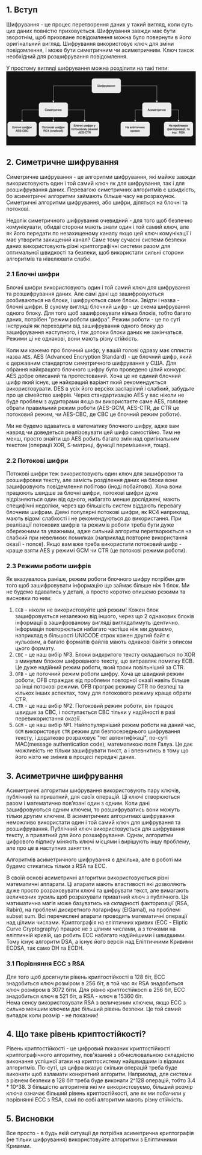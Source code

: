 ## 1. Вступ

Шифрування - це процес перетворення даних у такий вигляд, коли суть цих даних повністю приховується. Шифрування завжди має бути зворотнім, щоб приховане повідомлення можна було повернути в його оригінальний вигляд. Шифрування використовує ключ для зміни повідомлення, і може бути симетричним чи асиметричним. Ключ також необхідний для розшифрування повідомлення.  

У простому вигляді шифрування можна розділити на такі типи:  
![Шифрування](https://github.com/sarin00/Course1-Intro-to-Cybersecruity/blob/main/%D1%8F%D0%94%D0%BE%D0%B4%D0%B0%D1%82%D0%BA%D0%BE%D0%B2%D1%96%20%D0%BC%D0%B0%D1%82%D0%B5%D1%80%D1%96%D0%B0%D0%BB%D0%B8/encr.png)

## 2. Симетричне шифрування
Симетричне шифрування - це алгоритми шифрування, які майже завжди використовують один і той самий ключ як для шифрування, так і для розшифрування даних. Перевагою симетричних алгоритмів є швидкість, бо асиметричні алгоритми займають більше часу на розрахунок. Симетричні алгоритми шифрування, або шифри, діляться на блочні та потокові.  

Недолік симетричного шифрування очевидний - для того щоб безпечно комунікувати, обидві сторони мають знати один і той самий ключ, але як його передати по незахищеному каналу якщо цей ключ комунікації і має утворити захищений канал? Саме тому сучасні системи безпеки даних використовують різні криптографічні системи разом для оптимальної швидкості та безпеки, щоб використати сильні сторони алгоритмів та нівелювати слабкі.

### 2.1 Блочні шифри
Блочні шифри використовують один і той самий ключ для шифрування та розшифрування даних. Але самі дані що зашифровуються розбиваються на блоки, і шифруються саме блоки. Звідти і назва - блочні шифри. В сухому вигляді блочний шифр - це схема шифрування одного блоку. Для того щоб зашифровувати кілька блоків, тобто багато даних, потрібен "режим роботи шифра". Режим роботи - це по суті інструкція як переходити від зашифрування одного блоку до зашифрування наступного, і так допоки блоки даних не закінчаться. Режими ці не однакові, вони мають різну стійкість.  

Коли ми кажемо про блочний шифр, у вашій голові одразу має сплисти назва `AES`. AES (Advanced Encryption Standard) - це блочний шифр, який є державним стандартом симетричного шифрування у США. Для обрання найкращого блочного шифру було проведено цілий конкурс. AES добре описаний та протестований. Хоча це не єдиний блочний шифр який існує, це найкращий варіант який рекомендується використовувати. DES в усіх його версіях застарілий і слабкий, забудьте про це сімейство шифрів. Через стандартизацію AES у вас ніколи не буде проблем з аудиторами якщо ви використаєте саме AES, головне обрати правильний режим роботи (AES-GCM, AES-CTR, де CTR це потоковий режим, чи AES-CBC, де CBC це блочний режим роботи).  

Ми не будемо вдаватись в математику блочного шифру, адже вам навряд чи доведеться реалізовувати цей шифр самостійно. Тим не менш, просто знайти що AES робить багато змін над оригінальним текстом (операції XOR, S-матриці, функції перемішення, тощо).  

### 2.2 Потокові шифри
Потокові шифри теж використовують один ключ для зишифровки та розшифровки тексту, але замість розділення даних на блоки вони зашифровують повідемлення побітово (іноді побайтово). Хоча вони працюють швидше за блочні шифри, потокові шифри дуже відрізняються один від одного, набагато менше досліджені, мають специфічні недоліки, через що більшість систем віддають перевагу блочним шифрам. Деякі популярні потокові шифри, як RC4 наприклад, мають відомі слабкості і не рекомендуються до використання. При реалізації потокових шифрів та режимів роботи треба бути дуже обережними та уважними, адже сильний алгоритм перетворюється на слабкий при невеликих помилках (наприклад повторне використання оказії - nonce). Якщо вам вже треба використати потоковий шифр - краще взяти AES у режимі GCM чи CTR (це потокові режими роботи). 

### 2.3 Режими роботи шифрів
Як вказувалось раніше, режим роботи блочного шифру потрібен для того щоб зашифровувати інформацію що займає більше ніж 1 блок. Ми не будемо вдаватись у деталі, а просто коротко опишемо режими та висновки по ним:
1. `ECB` - ніколи не використовуйте цей режим! Кожен блок зашифровується незалежно від іншого, через що 2 однакових блоків інформації  в зашифрованому вигляді виглядатимуть ідентично. Інформація повторюється набагато частіше ніж ми думаємо, наприклад в більшості UNICODE строк кожен другий байт є нульовим, а багато форматів файлів мають однакові байти з описом цього формату.
2. `CBC` - це наш вибір №3. Блоки видкритого тексту складаються по XOR з минулим блоком шифрованого тексту, що виправляє помилку ECB. Це дуже надійний режим роботи, який трохи повільніший за CTR.
3. `OFB` - це поточний режим роботи шифру. Хоча це швидкий режим роботи, OFB страждає від проблеми повторної оказії навіть більше за інші потокові режими. OFB програє режиму CTR по безпеці та кількох інших аспектах, тому для потокового режиму краще обрати CTR.
4. `CTR` - це наш вибір №2. Потоковий режим роботи, він працює швидше за CBC, і поступається CBC тільки у надійності в разі перевикористання оказії.  
5. `GCM` - це наш вибір №1. Найпопулярніший режим роботи на даний час, `GCM` використовує `CTR` режим для безпосереднього шифрування тексту, і додатково розраховує "тег автентифікаці", по-суті MAC(message authentication code), математикою поля Галуа. Це дає можливість не тільки зашифрувати тикст, а і впевнитись в тому що його ніхто не змінив в процесі передачі даних. 

## 3. Асиметричне шифрування
Асиметричні алгоритми шифрування використовують пару ключів, публічний та приватний, для своїх операцій. Ці ключі створюються разом і математично повʼязані один з одним. Коли дані зашифровуються одним ключем, то розшифруватись вони можуть тільки другим ключем. В асиметричних алгоритмах шифрування неможливо використати один і той самий ключ для шифрування та розшифрування. Публічний ключ використовується для шифрування тексту, а приватний для його розшифрування. Однак, алгоритми цифрового підпису міняють ключі місцями і вирішують іншу проблему, але про це в наступних заняттях.  

Алгоритмів асиметричного шифрування є декілька, але в роботі ми будемо стикатись тільки з RSA та ECC.  

В своїй основі асиметричні алгоритми використовуються різні математичні аппарати. Ці апарати мають властивості які дозволяють дуже просто розраховувати ключі та шифрувати текст, але вимагають величезних зусиль щоб розрахувати приватний ключ з публічного. Ця матиматична магія може базуватись на складності факторизації (RSA, Rabin), на проблемі дискретного логарифму (ElGamal), на проблемі subset sum. Всі перечислені апарати проводять математичні операції над цілими числами. Криптографія на еліптичних кривих (ECC - Eliptic Curve Cryptography) працює не з цілими числами, а з точками на еліптичній кривій, що робить ECC набагато надійнішими і швидшими. Тому існує алгоритм DSA, а існує його версія над Еліптичними Кривими ECDSA, так само DH та ECDH. 

### 3.1 Порівняння ECC з RSA
Для того щоб досягнути рівень криптостійкості в 128 біт, ECC знадобиться ключ розміром в 256 біт, в той час як RSA знадобиться ключ розміром в 3072 біти. Для рівню криптостійкості в 256 біт, ECC знадобиться ключ в 521 біт, а RSA - ключ в 15360 біт.  
Нема сенсу використовувати RSA з величезним ключем, якщо ECC з сильно меншим ключем дає більший рівень безпеки. Це той самий випадок коли розмір - не показник! 

## 4. Що таке рівень криптостійкості?
Рівень криптостійкості - це цифровий показник криптостійкості криптографічного алгоритму, пов'язаний з обчислювальною складністю виконання успішної атаки на криптосистему найшвидшим із відомих алгоритмів. По-суті, ця цифра вказує скільки операцій треба буде виконати щоб взламати конкретний алгоритм. Наприклад, для системи з рівнем безпеки в 128 біт треба буде виконати 2^128 операцій, тобто 3.4 * 10^38. З більшістю алгоритмів які ми використовуємо, більший розмір ключа означає більший рівень криптостійкості, але як ми побачили у порівнянні ECC з RSA, самі по собі алгоритми мають різну стійкість.

## 5. Висновки
Все просто - в будь якій ситуації де потрібна асиметрична криптографія (не тільки шифрування) використовуйте алгоритми з Еліптичними Кривими. 
